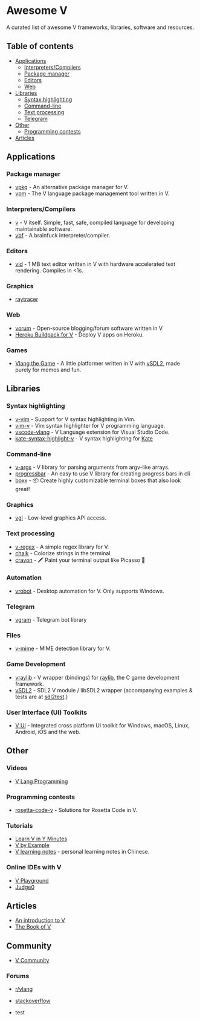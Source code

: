 # Awesome V

A curated list of awesome V frameworks, libraries, software and resources.

## Table of contents
* [Applications](#applications)
  * [Interpreters/Compilers](#interpreters-compilers)  
  * [Package manager](#package-manager)
  * [Editors](#editors)
  * [Web](#web)
* [Libraries](#libraries)
  * [Syntax highlighting](#syntax-highlighting)
  * [Command-line](#command-line)
  * [Text processing](#text-processing)
  * [Telegram](#telegram)
* [Other](#other)
  * [Programming contests](#programming-contests)
* [Articles](#articles)

## Applications

### Package manager
* [vpkg](https://github.com/vpkg-project/vpkg) - An alternative package manager for V.
* [vpm](https://github.com/yue-best-practices/vpm) - The V language package management tool written in V.

### Interpreters/Compilers  
* [v](https://github.com/vlang/v) - V itself. Simple, fast, safe, compiled language for developing maintainable software. 
* [vbf](https://github.com/vpervenditti/vbf) - A brainfuck interpreter/compiler.

### Editors
* [vid](https://github.com/vlang/vid) - 1 MB text editor written in V with hardware accelerated text rendering. Compiles in <1s.

### Graphics
* [raytracer](https://github.com/ali-raheem/vraytracer)

### Web
* [vorum](https://github.com/vlang/vorum) - Open-source blogging/forum software written in V
* [Heroku Buildpack for V](https://github.com/louis77/heroku-buildpack-v) - Deploy V apps on Heroku.

### Games
* [Vlang the Game](https://github.com/gabixdev/vlang-the-game) - A little platformer written in V with [vSDL2](https://github.com/nsauzede/vsdl2), made purely for memes and fun.

## Libraries

### Syntax highlighting
* [v-vim](https://github.com/ollykel/v-vim) - Support for V syntax highlighting in Vim.
* [vim-v](https://github.com/lcolaholicl/vim-v) - Vim syntax highlighter for V programming language.
* [vscode-vlang](https://github.com/0x9ef/vscode-vlang) - V Language extension for Visual Studio Code.
* [kate-syntax-highlight-v](https://github.com/Larpon/kate-syntax-highlight-v) - V syntax highlighting for [Kate](https://kate-editor.org/)

### Command-line
* [v-args](https://github.com/nedpals/v-args) - V library for parsing arguments from argv-like arrays.
* [progressbar](https://github.com/Waqar144/progressbar) - An easy to use V library for creating progress bars in cli 
* [boxx](https://github.com/thecodrr/boxx) - 📦 Create highly customizable terminal boxes that also look great!

### Graphics
* [vgl](https://github.com/justicesuh/vgl) - Low-level graphics API access.

### Text processing
* [v-regex](https://github.com/spytheman/v-regex) - A simple regex library for V.
* [chalk](https://github.com/etienne-napoleone/chalk) - Colorize strings in the terminal.
* [crayon](https://github.com/thecodrr/crayon) - 🖍️ Paint your terminal output like Picasso 🎨

### Automation
* [vrobot](https://github.com/eioo/vrobot) - Desktop automation for V. Only supports Windows.

### Telegram
* [vgram](https://github.com/vpervenditti/vgram) - Telegram bot library

### Files
* [v-mime](https://github.com/nedpals/v-mime) - MIME detection library for V.

### Game Development
* [vraylib](https://github.com/MajorHard/vraylib) - V wrapper (bindings) for [raylib](https://www.raylib.com), the C game development framework.
* [vSDL2](https://github.com/nsauzede/vsdl2) - SDL2 V module / libSDL2 wrapper (accompanying examples & tests are at [sdl2test](https://github.com/nsauzede/sdl2test).)

### User Interface (UI) Toolkits
* [V UI](https://github.com/vlang/v/tree/master/vlib/ui) - Integrated cross platform UI toolkit for Windows, macOS, Linux, Android, iOS and the web.

## Other

### Videos

* [V Lang Programming](https://www.youtube.com/watch?v=BVCuZ7z7GMY&list=PLEPMhdsq-gNpFr40A-ZnX-Hu9l-Sp5Oc_)

### Programming contests

* [rosetta-code-v](https://github.com/RustemB/rosetta-code-v) - Solutions for Rosetta Code in V.

### Tutorials

* [Learn V in Y Minutes](https://github.com/v-community/learn_v_in_y_minutes)
* [V by Example](https://github.com/v-community/v_by_example)
* [V learning notes](https://github.com/lydiandy/vlang_note) - personal learning notes in Chinese.


### Online IDEs with V

* [V Playground](https://vlang.io/play)
* [Judge0](https://ide.judge0.com/)

## Articles

* [An introduction to V](https://simonknott.de/articles/VLang.html)
* [The Book of V](https://github.com/KeyWeeUsr/the-book-of-v/)

## Community

* [V Community](https://github.com/v-community)

### Forums

* [r/vlang](https://www.reddit.com/r/vlang)
* [stackoverflow](https://stackoverflow.com/questions/tagged/vlang)

* test
